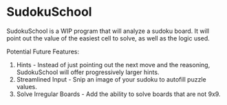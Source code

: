 # SudokuSchool
SudokuSchool is a WIP program that will analyze a sudoku board. It will point out the value of the easiest cell to solve, as well as the logic used.

Potential Future Features:
1. Hints - Instead of just pointing out the next move and the reasoning, SudokuSchool will offer progressively larger hints.
2. Streamlined Input - Snip an image of your sudoku to autofill puzzle values.
3. Solve Irregular Boards - Add the ability to solve boards that are not 9x9.
